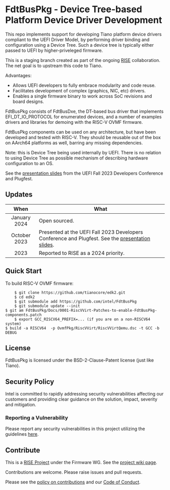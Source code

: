 # FdtBusPkg - Device Tree-based Platform Device Driver Development

This repo implements support for developing Tiano platform device drivers
compliant to the UEFI Driver Model, by performing driver binding and
configuration using a Device Tree. Such a device tree is typically
either passed to UEFI by higher-priveleged firmware.

This is a staging branch created as part of the ongoing [RISE](https://riseproject.dev/) collaboration. The net goal is to upstream this code to Tiano.

Advantages:
- Allows UEFI developers to fully embrace modularity and code reuse.
- Facilitates development of complex (graphics, NIC, etc) drivers.
- Enables a single firmware binary to work across SoC revisions and
  board designs.

FdtBusPkg consists of FdtBusDxe, the DT-based bus driver that
implements EFI_DT_IO_PROTOCOL for enumerated devices, and a number
of examples drivers and libraries for demoing with the RISC-V
OVMF firmware.

FdtBusPkg components can be used on any architecture, but have been
developed and tested with RISC-V. They should be reusable out of the box
on AArch64 platforms as well, barring any missing dependencies.

Note: this is Device Tree being used internally by UEFI. There is no
relation to using Device Tree as possible mechanism of describing
hardware configuration to an OS.

See the [presentation slides](Docs/Uefi2023/slides.pdf) from the UEFI Fall 2023 Developers Conference and Plugfest.

## Updates

| When | What |
| :-: | ------------ |
| January 2024 | Open sourced. |
| October 2023 | Presented at the UEFI Fall 2023 Developers Conference and Plugfest. See the [presentation slides](Docs/Uefi2023/slides.pdf). |
| 2023 | Reported to RISE as a 2024 priority. |

## Quick Start

To build RISC-V OVMF firmware:

        $ git clone https://github.com/tianocore/edk2.git
        $ cd edk2
        $ git submodule add https://github.com/intel/FdtBusPkg
        $ git submodule update --init
	$ git am FdtBusPkg/Docs/0001-RiscVVirt-Patches-to-enable-FdtBusPkg-components.patch
        $ export GCC_RISCV64_PREFIX=... (if you are on a non-RISCV64 system)
	$ build -a RISCV64  -p OvmfPkg/RiscVVirt/RiscVVirtQemu.dsc -t GCC -b DEBUG

## License

FdtBusPkg is licensed under the BSD-2-Clause-Patent license (just like Tiano).

## Security Policy

Intel is committed to rapidly addressing security vulnerabilities affecting our customers and providing clear guidance on the solution, impact, severity and mitigation.

### Reporting a Vulnerability

Please report any security vulnerabilities in this project utilizing the guidelines [here](https://www.intel.com/content/www/us/en/security-center/vulnerability-handling-guidelines.html).

## Contribute

This is a [RISE Project](https://riseproject.dev) under the Firmware WG. See the [project wiki page](https://wiki.riseproject.dev/display/HOME/EDK2_00_03+-+FdtBusDxe+support).

Contributions are welcome. Please raise issues and pull requests.

Please see the [policy on contributions](CONTRIBUTING.md) and our [Code of Conduct](CODE_OF_CONDUCT.md).
